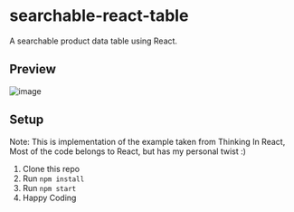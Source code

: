 # searchable-react-table
A searchable product data table using React.

## Preview

![image](https://user-images.githubusercontent.com/74829200/158596039-ee87bb51-fafc-4d51-9195-1d5d9017ae9f.png)

## Setup
Note: This is implementation of the example taken from Thinking In React, Most of the code belongs to React, but has my personal twist :) 

1. Clone this repo
2. Run `npm install`
3. Run `npm start`
4. Happy Coding
